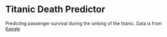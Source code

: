 # Titanic Death Predictor
Predicting passenger survival during the sinking of the titanic.
Data is from [Kaggle](https://www.kaggle.com/c/titanic/data)
